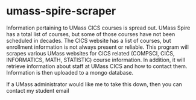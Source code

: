 # umass-spire-scraper

Information pertaining to UMass CICS courses is spread out. UMass Spire has a total list of courses, but some of those courses have not been scheduled in decades. The CICS website has a list of courses, but enrollment information is not always present or reliable. This program will scrapes various UMass websites for CICS related (COMPSCI, CICS, INFORMATICS, MATH, STATISTIC) course information. In addition, it will retrieve information about staff at UMass CICS and how to contact them. Information is then uploaded to a mongo database.

If a UMass administrator would like me to take this down, then you can contact my student email
